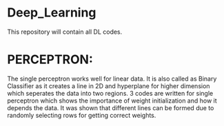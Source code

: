 # Deep_Learning
This repository will contain all DL codes.
# PERCEPTRON:
The single perceptron works well for linear data. It is also called as Binary Classifier as it creates a line in 2D and hyperplane for higher dimension which seperates the data into two regions.
3 codes are written for single perceptron which shows the importance of weight initialization and how it depends the data. It was shown that different lines can be formed due to randomly selecting rows for getting correct weights.



